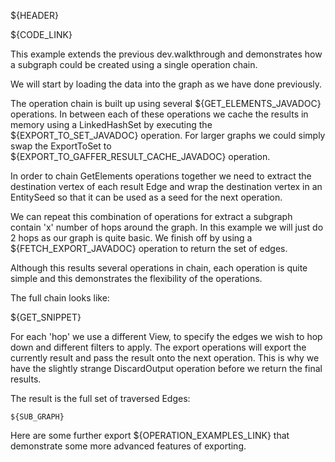 ${HEADER}

${CODE_LINK}

This example extends the previous dev.walkthrough and demonstrates how a subgraph could be created using a single operation chain.

We will start by loading the data into the graph as we have done previously.

The operation chain is built up using several ${GET_ELEMENTS_JAVADOC} operations. 
In between each of these operations we cache the results in memory using a LinkedHashSet by executing the ${EXPORT_TO_SET_JAVADOC} operation. 
For larger graphs we could simply swap the ExportToSet to ${EXPORT_TO_GAFFER_RESULT_CACHE_JAVADOC} operation.

In order to chain GetElements operations together we need to extract the destination vertex of each result Edge and wrap the destination vertex in an EntitySeed so that it can be used as a seed for the next operation.

We can repeat this combination of operations for extract a subgraph contain 'x' number of hops around the graph. In this example we will just do 2 hops as our graph is quite basic. 
We finish off by using a ${FETCH_EXPORT_JAVADOC} operation to return the set of edges.

Although this results several operations in chain, each operation is quite simple and this demonstrates the flexibility of the operations. 

The full chain looks like:

${GET_SNIPPET}

For each 'hop' we use a different View, to specify the edges we wish to hop down and different filters to apply. 
The export operations will export the currently result and pass the result onto the next operation. This is why we have the slightly strange DiscardOutput operation before we return the final results. 

The result is the full set of traversed Edges:

```csv
${SUB_GRAPH}
```

Here are some further export ${OPERATION_EXAMPLES_LINK} that demonstrate some more advanced features of exporting. 